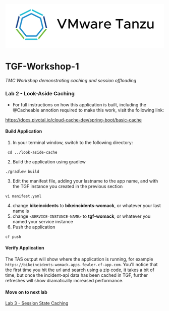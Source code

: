 ![VMware Tanzu Gemfire](/images/vmware-tanzu.png)
# TGF-Workshop-1
*TMC Workshop demonstrating caching and session offloading*

### Lab 2 - Look-Aside Caching
* For full instructions on how this application is built, including the @Cacheable annotion required to make this work, visit the following link: 

https://docs.pivotal.io/cloud-cache-dev/spring-boot/basic-cache

#### Build Application
1. In your terminal window, switch to the following directory:
```
 cd ../look-aside-cache
```
2. Build the application using gradlew
```
./gradlew build
```
3. Edit the manifest file, adding your lastname to the app name, and <SERVICE-INSTANCE-NAME> with the TGF instance you created in the previous section
```
vi manifest.yaml
```
4. change **bikeincidents** to **bikeincidents-womack**, or whatever your last name is
5. change ``<SERVICE-INSTANCE-NAME>`` to **tgf-womack**, or whatever you named your service instance
6. Push the application
```
cf push
```

#### Verify Application
The TAS output will show where the application is running, for example `https://bikeincidents-womack.apps.fowler.cf-app.com`. You'll notice that the first time you hit the url and search using a zip code, it takes a bit of time, but once the incident-api data has been cached in TGF, further refreshes will show dramatically increased performance.

#### Move on to next lab

[Lab 3 - Session State Caching](../lab_03/lab_03.md)
